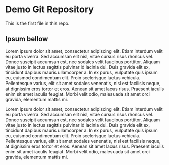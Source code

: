 # Demo Git Repository

This is the first file in this repo.

## Ipsum bellow

Lorem ipsum dolor sit amet, consectetur adipiscing elit. Etiam interdum velit eu porta viverra. Sed accumsan elit nisl, vitae cursus risus rhoncus vel. Donec suscipit accumsan est, nec sodales velit faucibus porttitor. Aliquam vitae justo in lectus sagittis pulvinar id lacinia dui. Duis gravida elit ex, tincidunt dapibus mauris ullamcorper a. In ex purus, vulputate quis ipsum eu, euismod condimentum elit. Proin scelerisque luctus vehicula. Pellentesque varius, elit sit amet sodales venenatis, nisl est facilisis neque, at dignissim eros tortor et eros. Aenean sit amet lacus risus. Praesent iaculis enim sit amet iaculis feugiat. Morbi velit odio, malesuada sit amet orci gravida, elementum mattis mi.

Lorem ipsum dolor sit amet, consectetur adipiscing elit. Etiam interdum velit eu porta viverra. Sed accumsan elit nisl, vitae cursus risus rhoncus vel. Donec suscipit accumsan est, nec sodales velit faucibus porttitor. Aliquam vitae justo in lectus sagittis pulvinar id lacinia dui. Duis gravida elit ex, tincidunt dapibus mauris ullamcorper a. In ex purus, vulputate quis ipsum eu, euismod condimentum elit. Proin scelerisque luctus vehicula. Pellentesque varius, elit sit amet sodales venenatis, nisl est facilisis neque, at dignissim eros tortor et eros. Aenean sit amet lacus risus. Praesent iaculis enim sit amet iaculis feugiat. Morbi velit odio, malesuada sit amet orci gravida, elementum mattis mi.
